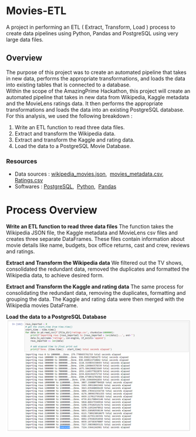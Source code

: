# Movies-ETL

A project in performing an ETL ( Extract, Transform, Load ) process to create data pipelines using Python, Pandas and PostgreSQL using very large data files.

## Overview
The purpose of this project was to create an automated pipeline that takes in new data, performs the appropriate transformations, and loads the data into existing tables that is connected to a database.<br/>
Within the scope of the AmazingPrime Hackathon, this project will create an automated pipeline that takes in new data from Wikipedia, Kaggle metadata and the MovieLens ratings data. It then performs the appropriate transformations and loads the data into an existing PostgreSQL database.<br/>
For this analysis, we used the following breakdown :
  1. Write an ETL function to read three data files.
  2. Extract and transform the Wikipedia data.
  3. Extract and transform the Kaggle and rating data.
  4. Load the data to a PostgreSQL Movie Database.


### Resources
  - Data sources : [wikipedia_movies.json](Resources/wikipedia-movies.json),&nbsp; [movies_metadata.csv](Resources/movies_metadata.csv),&nbsp; [Ratings.csv](https://www.kaggle.com/datasets/rounakbanik/the-movies-dataset?select=ratings.csv)
  - Softwares : [PostgreSQL](https://www.enterprisedb.com/downloads/postgres-postgresql-downloads),&nbsp; [Python](https://www.python.org/downloads/windows/),&nbsp;  [Pandas](https://www.anaconda.com/products/distribution)

# Process Overview
**Write an ETL function to read three data files**
The function takes the Wikipedia JSON file, the Kaggle metadata and MovieLens csv files and creates three separate DataFrames. These files contain information about movie details like name, budgets, box office returns, cast and crew, reviews and ratings.<br/>

**Extract and Transform the Wikipedia data**
We filtered out the TV shows, consolidated the redundant data, removed the duplicates and formatted the Wikipedia data, to achieve desired form.<br/>

**Extract and Transform the Kaggle and rating data**
The same process for consolidating the redundant data, removing the duplicates, formatting and grouping the data. The Kaggle and rating data were then merged with the Wikipedia movies DataFrame.<br/>

**Load the data to a PostgreSQL Database**
![load.png](Resources/load.png)
